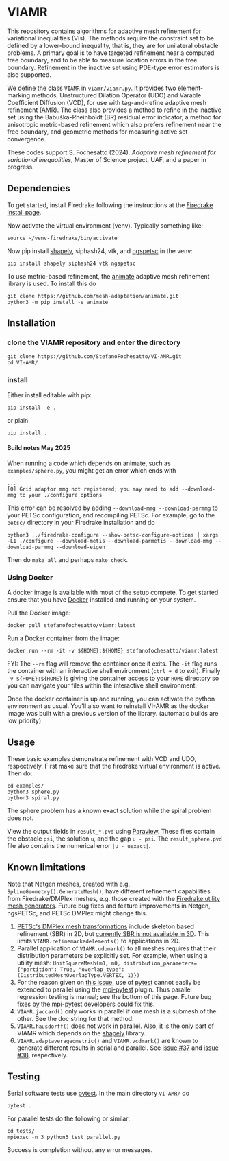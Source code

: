 # VIAMR

This repository contains algorithms for adaptive mesh refinement for variational inequalities (VIs).  The methods require the constraint set to be defined by a lower-bound inequality, that is, they are for unilateral obstacle problems.  A primary goal is to have targeted refinement near a computed free boundary, and to be able to measure location errors in the free boundary.  Refinement in the inactive set using PDE-type error estimators is also supported.

We define the class `VIAMR` in `viamr/viamr.py`.  It provides two element-marking methods, Unstructured Dilation Operator (UDO) and Varable Coefficient Diffusion (VCD), for use with tag-and-refine adaptive mesh refinement (AMR).  The class also provides a method to refine in the inactive set using the Babuška-Rheinboldt (BR) residual error indicator, a method for anisotropic metric-based refinement which also prefers refinement near the free boundary, and geometric methods for measuring active set convergence.

These codes support S. Fochesatto (2024). _Adaptive mesh refinement for variational inequalities_, Master of Science project, UAF, and a paper in progress.

## Dependencies

To get started, install Firedrake following the instructions at the [Firedrake install page](https://www.firedrakeproject.org/install.html#).

Now activate the virtual environment (venv). Typically something like:

```
source ~/venv-firedrake/bin/activate
```

Now pip install [shapely](https://pypi.org/project/shapely/), siphash24, vtk, and [ngspetsc](https://github.com/NGSolve/ngsPETSc) in the venv:

```
pip install shapely siphash24 vtk ngspetsc
```

To use metric-based refinement, the [animate](https://github.com/mesh-adaptation/animate) adaptive mesh refinement library is used.  To install this do
```
git clone https://github.com/mesh-adaptation/animate.git
python3 -m pip install -e animate
```

## Installation

### clone the VIAMR repository and enter the directory

```
git clone https://github.com/StefanoFochesatto/VI-AMR.git
cd VI-AMR/
```

### install

Either install editable with pip:

```
pip install -e .
```
or plain:

```
pip install .
```

#### Build notes May 2025

When running a code which depends on animate, such as `examples/sphere.py`, you might get an error which ends with
```
...
[0] Grid adaptor mmg not registered; you may need to add --download-mmg to your ./configure options
```
This error can be resolved by adding `--download-mmg --download-parmmg` to your PETSc configuration, and recompiling PETSc.  For example, go to the `petsc/` directory in your Firedrake installation and do
```
python3 ../firedrake-configure --show-petsc-configure-options | xargs -L1 ./configure --download-metis --download-parmetis --download-mmg --download-parmmg --download-eigen
```
Then do `make all` and perhaps `make check`.

### Using Docker

A docker image is available with most of the setup compete. To get started ensure that you have [Docker](https://docs.docker.com/engine/install/) installed and running on your system.

Pull the Docker image:

```
docker pull stefanofochesatto/viamr:latest
```

Run a Docker container from the image:

```
docker run --rm -it -v ${HOME}:${HOME} stefanofochesatto/viamr:latest
```

FYI: The `--rm` flag will remove the container once it exits. The `-it` flag runs the container with an interactive shell environment (`ctrl + d` to exit). Finally `-v ${HOME}:${HOME}` is giving the container access to your `HOME` directory so you can navigate your files within the interactive shell environment.

Once the docker container is up and running, you can activate the python environment as usual. You'll also want to reinstall VI-AMR as the docker image was built with a previous version of the library. (automatic builds are low priority)

## Usage

These basic examples demonstrate refinement with VCD and UDO, respectively.  First make sure that the firedrake virtual environment is active.  Then do:

```
cd examples/
python3 sphere.py
python3 spiral.py
```

The sphere problem has a known exact solution while the spiral problem does not.

View the output fields in `result_*.pvd` using [Paraview](https://www.paraview.org/).  These files contain the obstacle `psi`, the solution `u`, and the gap `u - psi`. The `result_sphere.pvd` file also contains the numerical error `|u - uexact|`.

## Known limitations

Note that Netgen meshes, created with e.g. `SplineGeometry().GenerateMesh()`, have different refinement capabilities from Firedrake/DMPlex meshes, e.g. those created with the [Firedrake utility mesh generators](https://www.firedrakeproject.org/_modules/firedrake/utility_meshes.html).  Future bug fixes and feature improvements in Netgen, ngsPETSc, and PETSc DMPlex might change this.

  1. [PETSc's DMPlex mesh transformations](https://petsc.org/release/overview/plex_transform_table/) include skeleton based refinement (SBR) in 2D, but [currently SBR is not available in 3D](https://petsc.org/release/src/dm/impls/plex/transform/impls/refine/sbr/plexrefsbr.c.html).  This limits `VIAMR.refinemarkedelements()` to applications in 2D.
  2. Parallel application of `VIAMR.udomark()` to all meshes requires that their distribution parameters be explicitly set.  For example, when using a utility mesh:
  ```UnitSquareMesh(m0, m0, distribution_parameters={"partition": True, "overlap_type": (DistributedMeshOverlapType.VERTEX, 1)})```
  3. For the reason given on [this issue](https://github.com/firedrakeproject/mpi-pytest/issues/13), use of [pytest](https://docs.pytest.org/en/stable/) cannot easily be extended to parallel using the [mpi-pytest](https://github.com/firedrakeproject/mpi-pytest) plugin.  Thus parallel regression testing is manual; see the bottom of this page.  Future bug fixes by the mpi-pytest developers could fix this.
  4. `VIAMR.jaccard()` only works in parallel if one mesh is a submesh of the other.  See the doc string for that method.
  5. `VIAMR.hausdorff()` does not work in parallel.  Also, it is the only part of VIAMR which depends on the [shapely](https://pypi.org/project/shapely/) library.
  6. `VIAMR.adaptaveragedmetric()` and `VIAMR.vcdmark()` are known to generate different results in serial and parallel.  See [issue #37](https://github.com/StefanoFochesatto/VI-AMR/issues/37) and [issue #38](https://github.com/StefanoFochesatto/VI-AMR/issues/38), respectively.

## Testing

Serial software tests use [pytest](https://docs.pytest.org/en/stable/index.html). In the main directory `VI-AMR/` do

```
pytest .
```

For parallel tests do the following or similar:
```
cd tests/
mpiexec -n 3 python3 test_parallel.py
```
Success is completion without any error messages.
